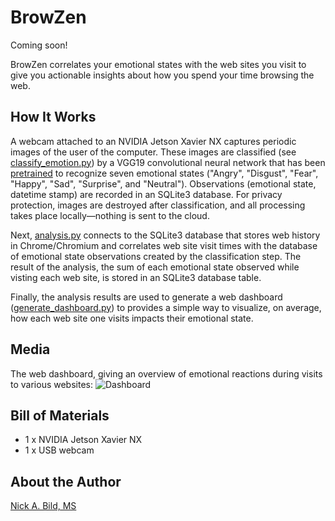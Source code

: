 # BrowZen

Coming soon!

BrowZen correlates your emotional states with the web sites you visit to give you actionable insights about how you spend your time browsing the web.

## How It Works

A webcam attached to an NVIDIA Jetson Xavier NX captures periodic images of the user of the computer.  These images are classified (see [classify_emotion.py](https://github.com/nickbild/browzen/blob/main/classify_emotion.py)) by a VGG19 convolutional neural network that has been [pretrained](https://github.com/WuJie1010/Facial-Expression-Recognition.Pytorch) to recognize seven emotional states ("Angry", "Disgust", "Fear", "Happy", "Sad", "Surprise", and "Neutral").  Observations (emotional state, datetime stamp) are recorded in an SQLite3 database.  For privacy protection, images are destroyed after classification, and all processing takes place locally—nothing is sent to the cloud.

Next, [analysis.py](https://github.com/nickbild/browzen/blob/main/analysis.py) connects to the SQLite3 database that stores web history in Chrome/Chromium and correlates web site visit times with the database of emotional state observations created by the classification step.  The result of the analysis, the sum of each emotional state observed while visting each web site, is stored in an SQLite3 database table.

Finally, the analysis results are used to generate a web dashboard ([generate_dashboard.py](https://github.com/nickbild/browzen/blob/main/generate_dashboard.py)) to provides a simple way to visualize, on average, how each web site one visits impacts their emotional state.

## Media

The web dashboard, giving an overview of emotional reactions during visits to various websites:
![Dashboard](https://raw.githubusercontent.com/nickbild/browzen/main/media/browzen_dashboard_sm.png)

## Bill of Materials

- 1 x NVIDIA Jetson Xavier NX
- 1 x USB webcam

## About the Author

[Nick A. Bild, MS](https://nickbild79.firebaseapp.com/#!/)

